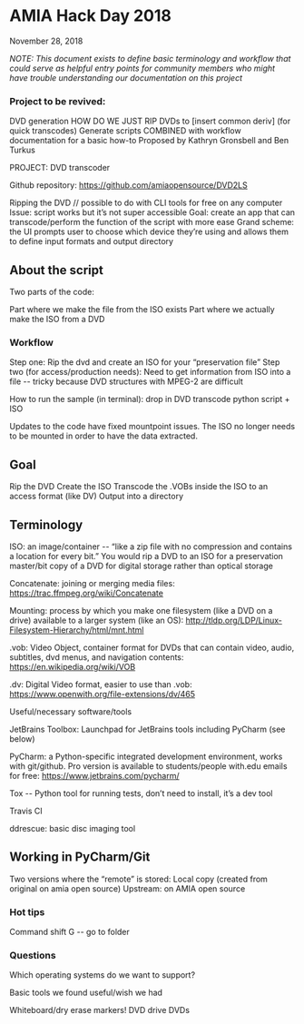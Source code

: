 # AMIA Hack Day 2018
November 28, 2018

*NOTE: This document exists to define basic terminology and workflow that could serve as helpful entry points for community members who might have trouble understanding our documentation on this project*

### Project to be revived:

DVD generation
HOW DO WE JUST RIP DVDs to [insert common deriv] (for quick transcodes) 
Generate scripts COMBINED with workflow documentation for a basic how-to
Proposed by Kathryn Gronsbell and Ben Turkus

PROJECT: DVD transcoder

Github repository: https://github.com/amiaopensource/DVD2LS

Ripping the DVD // possible to do with CLI tools for free on any computer
Issue: script works but it’s not super accessible
Goal: create an app that can transcode/perform the function of the script with more ease
Grand scheme: the UI prompts user to choose which device they’re using and allows them to define input formats and output directory

## About the script

Two parts of the code: 

Part where we make the file from the ISO exists
Part where we actually make the ISO from a DVD

### Workflow

Step one: Rip the dvd and create an ISO for your “preservation file”
Step two (for access/production needs): Need to get information from ISO into a file -- tricky because DVD structures with MPEG-2 are difficult

How to run the sample (in terminal): drop in DVD transcode python script + ISO

Updates to the code have fixed mountpoint issues. The ISO no longer needs to be mounted in order to have the data extracted.

## Goal

Rip the DVD
Create the ISO
Transcode the .VOBs inside the ISO to an access format (like DV)
Output into a directory

## Terminology

ISO: an image/container -- “like a zip file with no compression and contains a location for every bit.” You would rip a DVD to an ISO for a preservation master/bit copy of a DVD for digital storage rather than optical storage

Concatenate: joining or merging media files: https://trac.ffmpeg.org/wiki/Concatenate

Mounting: process by which you make one filesystem (like a DVD on a drive) available to a larger system (like an OS): http://tldp.org/LDP/Linux-Filesystem-Hierarchy/html/mnt.html

.vob: Video Object, container format for DVDs that can contain video, audio, subtitles, dvd menus, and navigation contents: https://en.wikipedia.org/wiki/VOB

.dv: Digital Video format, easier to use than .vob: https://www.openwith.org/file-extensions/dv/465

Useful/necessary software/tools

JetBrains Toolbox: Launchpad for JetBrains tools including PyCharm (see below)

PyCharm: a Python-specific integrated development environment, works with git/github. Pro version is available to students/people with.edu emails for free: https://www.jetbrains.com/pycharm/

Tox -- Python tool for running tests, don’t need to install, it’s a dev tool

Travis CI

ddrescue: basic disc imaging tool

## Working in PyCharm/Git

Two versions where the “remote” is stored:
Local copy (created from original on amia open source)
Upstream: on AMIA open source



### Hot tips

Command shift G -- go to folder

### Questions

Which operating systems do we want to support?

Basic tools we found useful/wish we had

Whiteboard/dry erase markers!
DVD drive
DVDs